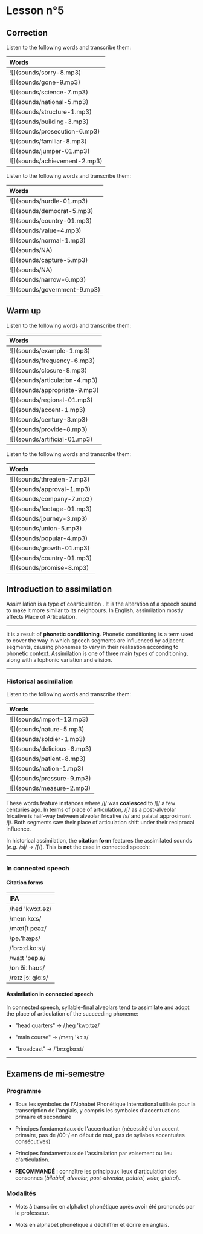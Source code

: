 # Lesson n°5



## Correction


Listen to the following words and transcribe them:

<table class="table table-striped table-hover table-condensed table-responsive" style="margin-left: auto; margin-right: auto;">
 <thead>
  <tr>
   <th style="text-align:left;font-weight: bold;font-weight: bold;"> Words </th>
  </tr>
 </thead>
<tbody>
  <tr>
   <td style="text-align:left;"> ![](sounds/sorry-8.mp3) </td>
  </tr>
  <tr>
   <td style="text-align:left;"> ![](sounds/gone-9.mp3) </td>
  </tr>
  <tr>
   <td style="text-align:left;"> ![](sounds/science-7.mp3) </td>
  </tr>
  <tr>
   <td style="text-align:left;"> ![](sounds/national-5.mp3) </td>
  </tr>
  <tr>
   <td style="text-align:left;"> ![](sounds/structure-1.mp3) </td>
  </tr>
  <tr>
   <td style="text-align:left;"> ![](sounds/building-3.mp3) </td>
  </tr>
  <tr>
   <td style="text-align:left;"> ![](sounds/prosecution-6.mp3) </td>
  </tr>
  <tr>
   <td style="text-align:left;"> ![](sounds/familiar-8.mp3) </td>
  </tr>
  <tr>
   <td style="text-align:left;"> ![](sounds/jumper-01.mp3) </td>
  </tr>
  <tr>
   <td style="text-align:left;"> ![](sounds/achievement-2.mp3) </td>
  </tr>
</tbody>
</table>

Listen to the following words and transcribe them:

<table class="table table-striped table-hover table-condensed table-responsive" style="margin-left: auto; margin-right: auto;">
 <thead>
  <tr>
   <th style="text-align:left;font-weight: bold;font-weight: bold;"> Words </th>
  </tr>
 </thead>
<tbody>
  <tr>
   <td style="text-align:left;"> ![](sounds/hurdle-01.mp3) </td>
  </tr>
  <tr>
   <td style="text-align:left;"> ![](sounds/democrat-5.mp3) </td>
  </tr>
  <tr>
   <td style="text-align:left;"> ![](sounds/country-01.mp3) </td>
  </tr>
  <tr>
   <td style="text-align:left;"> ![](sounds/value-4.mp3) </td>
  </tr>
  <tr>
   <td style="text-align:left;"> ![](sounds/normal-1.mp3) </td>
  </tr>
  <tr>
   <td style="text-align:left;"> ![](sounds/NA) </td>
  </tr>
  <tr>
   <td style="text-align:left;"> ![](sounds/capture-5.mp3) </td>
  </tr>
  <tr>
   <td style="text-align:left;"> ![](sounds/NA) </td>
  </tr>
  <tr>
   <td style="text-align:left;"> ![](sounds/narrow-6.mp3) </td>
  </tr>
  <tr>
   <td style="text-align:left;"> ![](sounds/government-9.mp3) </td>
  </tr>
</tbody>
</table>

## Warm up

Listen to the following words and transcribe them:

<table class="table table-striped table-hover table-condensed table-responsive" style="margin-left: auto; margin-right: auto;">
 <thead>
  <tr>
   <th style="text-align:left;font-weight: bold;font-weight: bold;"> Words </th>
  </tr>
 </thead>
<tbody>
  <tr>
   <td style="text-align:left;"> ![](sounds/example-1.mp3) </td>
  </tr>
  <tr>
   <td style="text-align:left;"> ![](sounds/frequency-6.mp3) </td>
  </tr>
  <tr>
   <td style="text-align:left;"> ![](sounds/closure-8.mp3) </td>
  </tr>
  <tr>
   <td style="text-align:left;"> ![](sounds/articulation-4.mp3) </td>
  </tr>
  <tr>
   <td style="text-align:left;"> ![](sounds/appropriate-9.mp3) </td>
  </tr>
  <tr>
   <td style="text-align:left;"> ![](sounds/regional-01.mp3) </td>
  </tr>
  <tr>
   <td style="text-align:left;"> ![](sounds/accent-1.mp3) </td>
  </tr>
  <tr>
   <td style="text-align:left;"> ![](sounds/century-3.mp3) </td>
  </tr>
  <tr>
   <td style="text-align:left;"> ![](sounds/provide-8.mp3) </td>
  </tr>
  <tr>
   <td style="text-align:left;"> ![](sounds/artificial-01.mp3) </td>
  </tr>
</tbody>
</table>

Listen to the following words and transcribe them:

<table class="table table-striped table-hover table-condensed table-responsive" style="margin-left: auto; margin-right: auto;">
 <thead>
  <tr>
   <th style="text-align:left;font-weight: bold;font-weight: bold;"> Words </th>
  </tr>
 </thead>
<tbody>
  <tr>
   <td style="text-align:left;"> ![](sounds/threaten-7.mp3) </td>
  </tr>
  <tr>
   <td style="text-align:left;"> ![](sounds/approval-1.mp3) </td>
  </tr>
  <tr>
   <td style="text-align:left;"> ![](sounds/company-7.mp3) </td>
  </tr>
  <tr>
   <td style="text-align:left;"> ![](sounds/footage-01.mp3) </td>
  </tr>
  <tr>
   <td style="text-align:left;"> ![](sounds/journey-3.mp3) </td>
  </tr>
  <tr>
   <td style="text-align:left;"> ![](sounds/union-5.mp3) </td>
  </tr>
  <tr>
   <td style="text-align:left;"> ![](sounds/popular-4.mp3) </td>
  </tr>
  <tr>
   <td style="text-align:left;"> ![](sounds/growth-01.mp3) </td>
  </tr>
  <tr>
   <td style="text-align:left;"> ![](sounds/country-01.mp3) </td>
  </tr>
  <tr>
   <td style="text-align:left;"> ![](sounds/promise-8.mp3) </td>
  </tr>
</tbody>
</table>
 
## Introduction to assimilation

Assimilation is a type of coarticulation . It is the alteration of a speech sound to make it more similar to its neighbours. In English, assimilation mostly affects Place of Articulation. 

---
 
It is a result of **phonetic conditioning**. Phonetic conditioning is a term used to cover the way in which speech segments are influenced by adjacent segments, causing phonemes to vary in their realisation according to phonetic context. Assimilation is one of three main types of conditioning, along with allophonic variation and elision.

---

### Historical assimilation

Listen to the following words and transcribe them:

<table class="table table-striped table-hover table-condensed table-responsive" style="margin-left: auto; margin-right: auto;">
 <thead>
  <tr>
   <th style="text-align:left;font-weight: bold;font-weight: bold;"> Words </th>
  </tr>
 </thead>
<tbody>
  <tr>
   <td style="text-align:left;"> ![](sounds/import-13.mp3) </td>
  </tr>
  <tr>
   <td style="text-align:left;"> ![](sounds/nature-5.mp3) </td>
  </tr>
  <tr>
   <td style="text-align:left;"> ![](sounds/soldier-1.mp3) </td>
  </tr>
  <tr>
   <td style="text-align:left;"> ![](sounds/delicious-8.mp3) </td>
  </tr>
  <tr>
   <td style="text-align:left;"> ![](sounds/patient-8.mp3) </td>
  </tr>
  <tr>
   <td style="text-align:left;"> ![](sounds/nation-1.mp3) </td>
  </tr>
  <tr>
   <td style="text-align:left;"> ![](sounds/pressure-9.mp3) </td>
  </tr>
  <tr>
   <td style="text-align:left;"> ![](sounds/measure-2.mp3) </td>
  </tr>
</tbody>
</table>

These words feature instances where /j/ was **coalesced** to /ʃ/ a few centuries ago. In terms of place of articulation, /ʃ/ as a post-alveolar fricative is half-way between alveolar fricative /s/ and palatal approximant /j/. Both segments saw their place of articulation shift under their reciprocal influence.

In historical assimilation, the **citation form** features the assimilated sounds (*e.g.* /sj/  $\rightarrow$ /ʃ/). This is **not** the case in connected speech:

---

### In connected speech

#### Citation forms

<table class="table table-striped table-hover table-condensed table-responsive" style="margin-left: auto; margin-right: auto;">
 <thead>
  <tr>
   <th style="text-align:left;"> IPA </th>
  </tr>
 </thead>
<tbody>
  <tr>
   <td style="text-align:left;"> /hed 'kwɔːt.əz/ </td>
  </tr>
  <tr>
   <td style="text-align:left;"> /meɪn kɔːs/ </td>
  </tr>
  <tr>
   <td style="text-align:left;"> /mætʃt peəz/ </td>
  </tr>
  <tr>
   <td style="text-align:left;"> /pə.'hæps/ </td>
  </tr>
  <tr>
   <td style="text-align:left;"> /'brɔːd.kɑːst/ </td>
  </tr>
  <tr>
   <td style="text-align:left;"> /waɪt 'pep.ə/ </td>
  </tr>
  <tr>
   <td style="text-align:left;"> /ɒn ðiː haʊs/ </td>
  </tr>
  <tr>
   <td style="text-align:left;"> /reɪz jɔː glɑːs/ </td>
  </tr>
</tbody>
</table>

#### Assimilation in connected speech

In connected speech, syllable-final alveolars tend to assimilate and adopt the place of articulation of the succeeding phoneme:

* "head quarters"  $\rightarrow$ /ˌheg 'kwɔːtəz/

* "main course"  $\rightarrow$ /meɪŋ 'kɔːs/

* "broadcast"  $\rightarrow$ /'brɔːgkɑːst/

---

## Examens de mi-semestre

### Programme

* Tous les symboles de l'Alphabet Phonétique International utilisés pour la transcription de l'anglais, y compris les symboles d'accentuations primaire et secondaire

* Principes fondamentaux de l'accentuation (nécessité d'un accent primaire, pas de /00-/ en début de mot, pas de syllabes accentuées consécutives)

* Principes fondamentaux de l'assimilation par voisement ou lieu d'articulation.

* **RECOMMANDÉ** : connaître les principaux lieux d'articulation des consonnes (*bilabial, alveolar, post-alveolar, palatal, velar, glottal*).

### Modalités 

* Mots à transcrire en alphabet phonétique après avoir été prononcés par le professeur.

* Mots en alphabet phonétique à déchiffrer et écrire en anglais.
